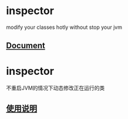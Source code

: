 # inspector

modify your classes hotly without stop your jvm

## [Document](https://github.com/argszero/inspector/wiki/HOME)


# inspector

不重启JVM的情况下动态修改正在运行的类

## [使用说明](https://github.com/argszero/inspector/wiki/HOME_cn)